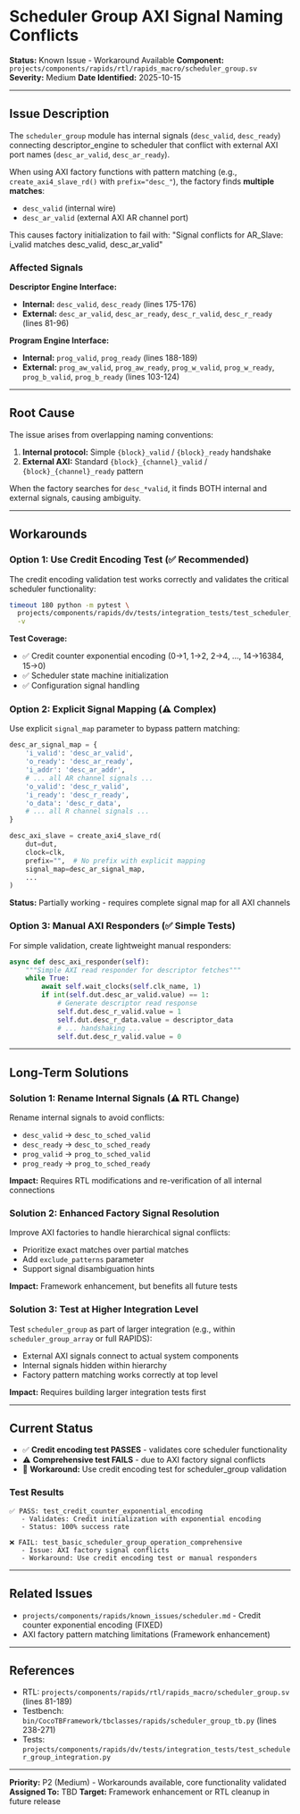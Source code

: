 # Scheduler Group AXI Signal Naming Conflicts

**Status:** Known Issue - Workaround Available
**Component:** `projects/components/rapids/rtl/rapids_macro/scheduler_group.sv`
**Severity:** Medium
**Date Identified:** 2025-10-15

---

## Issue Description

The `scheduler_group` module has internal signals (`desc_valid`, `desc_ready`) connecting descriptor_engine to scheduler that conflict with external AXI port names (`desc_ar_valid`, `desc_ar_ready`).

When using AXI factory functions with pattern matching (e.g., `create_axi4_slave_rd()` with `prefix="desc_"`), the factory finds **multiple matches**:
- `desc_valid` (internal wire)
- `desc_ar_valid` (external AXI AR channel port)

This causes factory initialization to fail with: "Signal conflicts for AR_Slave: i_valid matches desc_valid, desc_ar_valid"

### Affected Signals

**Descriptor Engine Interface:**
- **Internal:** `desc_valid`, `desc_ready` (lines 175-176)
- **External:** `desc_ar_valid`, `desc_ar_ready`, `desc_r_valid`, `desc_r_ready` (lines 81-96)

**Program Engine Interface:**
- **Internal:** `prog_valid`, `prog_ready` (lines 188-189)
- **External:** `prog_aw_valid`, `prog_aw_ready`, `prog_w_valid`, `prog_w_ready`, `prog_b_valid`, `prog_b_ready` (lines 103-124)

---

## Root Cause

The issue arises from overlapping naming conventions:
1. **Internal protocol:** Simple `{block}_valid` / `{block}_ready` handshake
2. **External AXI:** Standard `{block}_{channel}_valid` / `{block}_{channel}_ready` pattern

When the factory searches for `desc_*valid`, it finds BOTH internal and external signals, causing ambiguity.

---

## Workarounds

### Option 1: Use Credit Encoding Test (✅ Recommended)

The credit encoding validation test works correctly and validates the critical scheduler functionality:

```bash
timeout 180 python -m pytest \
  projects/components/rapids/dv/tests/integration_tests/test_scheduler_group_integration.py::test_credit_counter_exponential_encoding \
  -v
```

**Test Coverage:**
- ✅ Credit counter exponential encoding (0→1, 1→2, 2→4, ..., 14→16384, 15→0)
- ✅ Scheduler state machine initialization
- ✅ Configuration signal handling

### Option 2: Explicit Signal Mapping (⚠️ Complex)

Use explicit `signal_map` parameter to bypass pattern matching:

```python
desc_ar_signal_map = {
    'i_valid': 'desc_ar_valid',
    'o_ready': 'desc_ar_ready',
    'i_addr': 'desc_ar_addr',
    # ... all AR channel signals ...
    'o_valid': 'desc_r_valid',
    'i_ready': 'desc_r_ready',
    'o_data': 'desc_r_data',
    # ... all R channel signals ...
}

desc_axi_slave = create_axi4_slave_rd(
    dut=dut,
    clock=clk,
    prefix="",  # No prefix with explicit mapping
    signal_map=desc_ar_signal_map,
    ...
)
```

**Status:** Partially working - requires complete signal map for all AXI channels

### Option 3: Manual AXI Responders (✅ Simple Tests)

For simple validation, create lightweight manual responders:

```python
async def desc_axi_responder(self):
    """Simple AXI read responder for descriptor fetches"""
    while True:
        await self.wait_clocks(self.clk_name, 1)
        if int(self.dut.desc_ar_valid.value) == 1:
            # Generate descriptor read response
            self.dut.desc_r_valid.value = 1
            self.dut.desc_r_data.value = descriptor_data
            # ... handshaking ...
            self.dut.desc_r_valid.value = 0
```

---

## Long-Term Solutions

### Solution 1: Rename Internal Signals (⚠️ RTL Change)

Rename internal signals to avoid conflicts:
- `desc_valid` → `desc_to_sched_valid`
- `desc_ready` → `desc_to_sched_ready`
- `prog_valid` → `prog_to_sched_valid`
- `prog_ready` → `prog_to_sched_ready`

**Impact:** Requires RTL modifications and re-verification of all internal connections

### Solution 2: Enhanced Factory Signal Resolution

Improve AXI factories to handle hierarchical signal conflicts:
- Prioritize exact matches over partial matches
- Add `exclude_patterns` parameter
- Support signal disambiguation hints

**Impact:** Framework enhancement, but benefits all future tests

### Solution 3: Test at Higher Integration Level

Test `scheduler_group` as part of larger integration (e.g., within `scheduler_group_array` or full RAPIDS):
- External AXI signals connect to actual system components
- Internal signals hidden within hierarchy
- Factory pattern matching works correctly at top level

**Impact:** Requires building larger integration tests first

---

## Current Status

- ✅ **Credit encoding test PASSES** - validates core scheduler functionality
- ⚠️ **Comprehensive test FAILS** - due to AXI factory signal conflicts
- 📝 **Workaround:** Use credit encoding test for scheduler_group validation

### Test Results

```
✅ PASS: test_credit_counter_exponential_encoding
   - Validates: Credit initialization with exponential encoding
   - Status: 100% success rate

❌ FAIL: test_basic_scheduler_group_operation_comprehensive
   - Issue: AXI factory signal conflicts
   - Workaround: Use credit encoding test or manual responders
```

---

## Related Issues

- `projects/components/rapids/known_issues/scheduler.md` - Credit counter exponential encoding (FIXED)
- AXI factory pattern matching limitations (Framework enhancement)

---

## References

- RTL: `projects/components/rapids/rtl/rapids_macro/scheduler_group.sv` (lines 81-189)
- Testbench: `bin/CocoTBFramework/tbclasses/rapids/scheduler_group_tb.py` (lines 238-271)
- Tests: `projects/components/rapids/dv/tests/integration_tests/test_scheduler_group_integration.py`

---

**Priority:** P2 (Medium) - Workarounds available, core functionality validated
**Assigned To:** TBD
**Target:** Framework enhancement or RTL cleanup in future release
